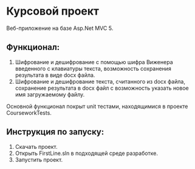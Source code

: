 Курсовой проект
===============
Веб-приложение на базе Asp.Net MVC 5.  
## Функционал:  
1. Шифрование и дешифрование с помощью шифра Виженера введенного с клавиатуры текста, возможность сохранения результата в виде docx файла.  
2. Шифрование и дешифрование текста, считанного из docx файла, сохранение результата в docx файл с возможность указать новое имя загружаемому файлу.  

Основной функционал покрыт unit тестами, находящимися в проекте CourseworkTests.

## Инструкция по запуску:
1. Скачать проект.  
2. Открыть FirstLine.sln в подходящей среде разработке.  
3. Запустить проект.

